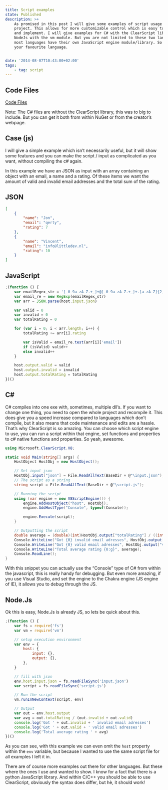 ```yaml
---
title: Script examples
state: Published
description: >+
    As promised in this post I will give some examples of script usage within a
    project. This allows for more customizable control which is easy to maintain
    and implement. I will give examples for C# with the ClearScript library and
    NodeJs with the vm module. But you are not limited to these two langauges,
    most languages have their own JavaScript engine module/library. So try it with
    your favourite language.


date: '2014-08-07T10:43:00+02:00'
tags:
    - tag: script
---
```


## Code Files

[Code Files](/uploads/jsexamples.zip)

Note: The C# files are without the ClearScript library, this was to big to include. But you can get it both from within NuGet or from the creator’s webpage.

## Case (js)

I will give a simple example which isn’t necessarily useful, but it will show some features and you can make the script / input as complicated as you want, without compiling the c# again.

In this example we have an JSON as input with an array containing an object with an email, a name and a rating. Of these items we want the amount of valid and invalid email addresses and the total sum of the rating.

## JSON

```json
[
    {
        "name": "Jon",
        "email": "qerty",
        "rating": 7
    },
    {
        "name": "Vincent",
        "email": "info@littledev.nl",
        "rating": 10
    }
]
```

## JavaScript

```javascript
;(function () {
    var emailRegex_str = '[-0-9a-zA-Z.+_]+@[-0-9a-zA-Z.+_]+.[a-zA-Z]{2,4}'
    var email_re = new RegExp(emailRegex_str)
    var arr = JSON.parse(host.input.json)

    var valid = 0
    var invalid = 0
    var totalRating = 0

    for (var i = 0; i < arr.length; i++) {
        totalRating += arr[i].rating

        var isValid = email_re.test(arr[i]['email'])
        if (isValid) valid++
        else invalid++
    }

    host.output.valid = valid
    host.output.invalid = invalid
    host.output.totalRating = totalRating
})()
```

## C#

C# compiles into one exe with, sometimes, multiple dll’s. If you want to change one thing, you need to open the whole project and recompile it. This does give you a speed increase compared to languages which don’t compile, but it also means that code maintenance and edits are a hassle. That’s why ClearScript is so amazing. You can choose which script engine to use, you can run a script within that engine, set functions and properties to c# native functions and properties. So yeah, awesome.

```C#
using Microsoft.ClearScript.V8;

static void Main(string[] args) {
    HostObject HostObj = new HostObject();

    // Set input json
    HostObj.input["json"] = File.ReadAllText(BaseDir + @"\input.json");
    // The script as a string
    string script = File.ReadAllText(BaseDir + @"\script.js");

    // Running the script
    using (var engine = new V8ScriptEngine()) {
        engine.AddHostObject("host", HostObj);
        engine.AddHostType("Console", typeof(Console));

        engine.Execute(script);
    }

    // Outputting the script
    double average = (double)(int)HostObj.output["totalRating"] / ((int)HostObj.output["invalid"] + (int)HostObj.output["valid"]);
    Console.WriteLine("Got {0} invalid email adresses", HostObj.output["invalid"]);
    Console.WriteLine("Got {0} valid email adresses", HostObj.output["valid"]);
    Console.WriteLine("Total average rating {0:g}", average);
    Console.ReadLine();
}
```

With this snippet you can actually use the “Console” type of C# from within the javascript, this is really handy for debugging. But even more amazing, if you use Visual Studio, and set the engine to the Chakra engine (JS engine of IE), it allows you to debug through the JS.

## Node.Js

Ok this is easy, Node.Js is already JS, so lets be quick about this.

```javascript
;(function () {
    var fs = require('fs')
    var vm = require('vm')

    // setup execution environment
    var env = {
        host: {
            input: {},
            output: {},
        },
    }

    // fill with json
    env.host.input.json = fs.readFileSync('input.json')
    var script = fs.readFileSync('script.js')

    // Run the script
    vm.runInNewContext(script, env)

    // Output
    var out = env.host.output
    var avg = out.totalRating / (out.invalid + out.valid)
    console.log('Got ' + out.invalid + ' invalid email adresses')
    console.log('Got ' + out.valid + ' valid email adresses')
    console.log('Total average rating ' + avg)
})()
```

As you can see, with this example we can even omit the `host` property within the `env` variable, but because I wanted to use the same script file for all examples I left it in.

There are of course more examples out there for other languages. But these where the ones I use and wanted to show. I know for a fact that there is a python JavaScript library. And within C/C++ you should be able to use ClearScript, obviously the syntax does differ, but hè, it should work!

